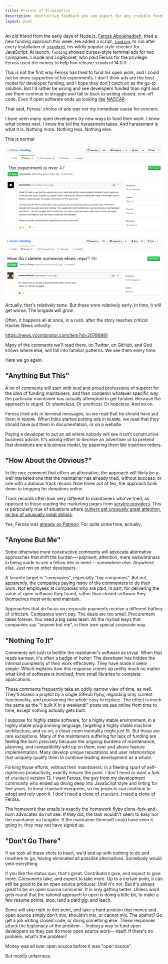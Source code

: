 ```yaml
---
title: Process of Elimination
description: destructive feedback you can expect for any credible funding idea
layout: post
---
```


An old friend from the early days of Node.js, [Feross Aboukhadijeh](https://feross.org), tried a new funding approach this week.  He added a script, [`funding`](https://www.npmjs.com/package/funding), to run after every installation of [`standard`](https://www.npmjs.com/package/standard), his wildly popular style checker for JavaScript.  At launch, `funding` showed curses-style terminal ads for two companies, Linode and LogRocket, who paid Feross for the privilege.  Feross used the money to help him release `standard` 14.0.0.

This is not the first way Feross has tried to fund his open work, and I could not be more supportive of his experiments.  I don't think ads are the best model for developer funding, and I hope they don't catch on as the go-to solution.  But I'd rather be wrong and see developers funded than right and see them continue to struggle and fall to back to writing closed, one-off code.  Even if open software ends up looking [like](https://en.wikipedia.org/wiki/File:JimmieJohnsonAugust2007.jpg) [NASCAR](https://commons.wikimedia.org/wiki/File:NASCAR_practice.jpg).

That said, Feross' choice of ads was _not_ my immediate cause for concern.

I have seen many open developers try new ways to fund their work.  I know what comes next.  I know the toll the harassment takes.  And harassment is what it is.  Nothing more.  Nothing less.  Nothing else.

This is normal:

<a class="noglyph" href="/images/experiment-over.png"><img alt='"The experiment is over"' src="/images/experiment-over.png"></a>

<a class="noglyph" href="/images/delete-repo.png"><img alt='"How do I delete someone elses repo?"' src="/images/delete-repo.png"></a>

Actually, that's relatively tame.  But these were relatively early.  In time, it will get worse.  The brigade will grow.

Often, it happens all at once, in a rush, after the story reaches critical Hacker News velocity:

<https://news.ycombinator.com/item?id=20786981>

Many of the comments we'll read there, on Twitter, on GitHub, and God knows where else, will fall into familiar patterns.  We see them every time.

Here we go again.

## "Anything But This"

A lot of comments will start with loud and proud professions of support for the _idea_ of funding maintainers, and then condemn whatever specific way the particular maintainer has actually attempted to get funded.  Because the approach is stupid.  Or shameless.  Or unethical.  Or hopeless.  And so on.

Feross tried ads in terminal messages, so we read that he should have put them in `README`.  When folks started putting ads in `README`, we read that they should have put them in documentation, or on a website.

Paying a developer to put an ad where nobody will see it isn't constructive business advice.  It's asking either to deceive an advertiser or to pretend that donations are a business model, by papering them like insertion orders.

## "How About the Obvious?"

In the rare comment that offers an alternative, the approach will likely be a well marketed one that the maintainer has already tried, without success, or one with a dubious track record.  Nine times out of ten, the approach boils down to begging for donations online.

Track records often look very different to maintainers who've tried, as opposed to those reading the marketing pages from [service providers](https://blog.licensezero.com/2019/03/16/sustainability-as-a-service.html).  This is particularly true of situations where [outliers get unusually great attention, on top of unusually great dollars](https://reference.kemitchell.com/top-donations-developers.html).

Yes, Feross was [already on Patreon](https://patreon.com/feross).  For quite some time, actually.

## "Anyone But Me"

Some otherwise more constructive comments will advocate alternative approaches that shift the burden---payment, attention, mere awkwardness in being made to see a fellow dev in need---somewhere else.  Anywhere else.  Just not on other developers.

A favorite target is "companies", especially "big companies".  But not, apparently, the companies paying many of the commenters to do their work.  Not employees at companies who are paid, in part, for delivering the value of open software they found, rather than closed software they themselves must write and maintain.

Approaches that _do_ focus on corporate payments receive a different battery of criticism.  Companies won't pay.  The deals are too small.  Procurement takes forever.  You need a big sales team.  All the myriad ways that companies say "anyone but me", in their own special corporate way.

## "Nothing To It"

Comments will rush to belittle the maintainer's software as trivial.  When that reads earnest, it's often a badge of honor:  The developer has hidden the internal complexity of their work effectively.  They have made it seem simple.  Which explains how this response comes up pretty much no matter what kind of software is involved, from small libraries to complete applications.

These comments frequently take an oddly narrow view of time, as well.  They'll assess a project by a single GitHub flyby, regarding only current functionality, and proclaiming the whole easy to replace.  The effect is much the same as the "I built X in a weekend!" posts we see online from time to time, except nothing actually gets built.

I suppose for highly stable software, for a highly stable environment, in a highly stable programming language, targeting a highly stable machine architecture, and so on, a clean-room mentality might just fit.  But those are rare exceptions.  Many of the maintainers suffering for lack of funding are feeling the burn precisely because the ongoing burdens of maintenance, planning, and compatibility add up on them, over and above feature implementation.  Many develop unique reputations and user relationships that uniquely qualify them to continue leading development as a whole.

Forking those efforts, without their maintainers, in a fleeting spurt of self-righteous productivity, exactly misses the point.  I don't need or want a fork of `standard` version 13.  I want Feross, the guy from my development community who ended up diving deep into JavaScript style and linting for five years, to keep `standard` evergreen, so my projects can continue to adopt and rely upon it.  I don't need a clone of `standard`.  I need a clone of Feross.

The homework that entails is exactly the homework flyby clone-fork-and-burn advocates do not see.  If they did, the task wouldn't seem to easy nor the maintainer so fungible.  If the maintainer themself could have seen it going in, they may not have signed up.

## "Don't Go There"

If we took all these shots to heart, we'd end up with nothing to do and nowhere to go, having eliminated all possible alternatives.  Somebody would veto everything.

If you like the status quo, that's great.  Contributors give, and expect to give more.  Consumers take, and expect to take more.  Up to a certain point, it can still be good to be an open source producer.  Until it's not.  But it's always great to be an open source consumer.  It is only getting better.  Unless word gets round that the rational approach to open is doing a little bit, to make a few resume points, stop, land a paid gig, and leech.

Some will skip right to this point, and take a hard position that money and open source simply don't mix, shouldn't mix, or cannot mix.  The upshot?  Go get a job writing closed code, or doing something else.  These responses attack the legitimacy of the problem---finding a way to fund open developers so they can do more open source work---itself.  If there's no problem, what's the problem?

Money was all over open source before it was "open source".

But mostly unfairness.
